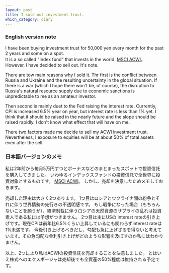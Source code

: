 ```yaml
---
layout: post
title: I sold out investment trust.
which_category: diary
---
```


### English version note
I have been buying investment trust for 50,000 yen every month for the past 2 years and some on a spot.   
It is a so called "Index fund" that invests in the world.
[MSCI ACWI](https://www.msci.com/our-solutions/indexes/acwi)。
However, I have decided to sell out. It's note.

There are tow main reasons why I sold it.
Thr first is the conflict between Russia and Ukraine and the resulting uncertainty in the global situation.
If there is a war (which I hope there won't be, of course),
the disruption to Russia's natural resource supply due to economic sanctions is unpredictable to me as an amateur investor.

Then second is mainly duet to the Fed raising the interest rate.
Currently, CPI is increased 6.5% year on year, but interest rate is less than 1% yet.
I think that it should be raised in the nearly future and the slope should be raised rapidly.
I don't know what effect that will have on me.

There two factors made me decide to sell my ACWI investment trust.
Nevertheless, I exposure to equities will be at about 50% of total assets even after the sell.

### 日本語バージョンのメモ

私は2年前から毎月5万円ずつとボーナスなどのまとまったスポットで投資信託を購入してきました。
いわゆるインデックスファンドの投資信託で全世界に投資対象とするものです。
[MSCI ACWI](https://www.msci.com/our-solutions/indexes/acwi)。
しかし、売却を決意したためメモしておきます。

売却した理由は大きく2つあります。
1つ目はロシアとウクライナ間の紛争とそれに伴う世界情勢の先行きの不透明感です。
もし戦争になった場合（もちろんないことを願うが）、経済制裁に伴うロシアの天然資源のサプライの乱れは投資素人である私には予想がつきません。
2つ目は主にUSの interest rateの引き上げです。現在CPIは前年比6.5%くらい上昇しているにも関わらずinterest rateは1%未満です。
今後引き上げるべきだし、勾配も急に上げざるを得ないと考えています。その急勾配な金利引き上げがどのような影響を及ぼすのか私にはわかりません。

以上、2つにより私はACWIの投資信託を売却することを決意しました。
とはいえ株式へのエクスポージャは売却後でも全資産の50%程度は維持される予定です。


